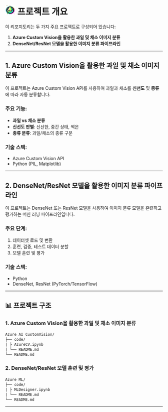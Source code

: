 #  <img src="https://github.com/weg-9000/image/blob/main/logo_mini.PNG" alt="Example Image" width="32" height="32">   프로젝트 개요
이 리포지토리는 두 가지 주요 프로젝트로 구성되어 있습니다:

1. **Azure Custom Vision을 활용한 과일 및 채소 이미지 분류**
2. **DenseNet/ResNet 모델을 활용한 이미지 분류 파이프라인**

---

## 1. Azure Custom Vision을 활용한 과일 및 채소 이미지 분류

이 프로젝트는 Azure Custom Vision API를 사용하여 과일과 채소를 **신선도** 및 **종류**에 따라 자동 분류합니다.

### 주요 기능:

- **과일 vs 채소 분류**
- **신선도 판별**: 신선한, 중간 상태, 썩은
- **종류 분류**: 과일/채소의 종류 구분

### 기술 스택:

- Azure Custom Vision API
- Python (PIL, Matplotlib)

---

## 2. DenseNet/ResNet 모델을 활용한 이미지 분류 파이프라인

이 프로젝트는 DenseNet 또는 ResNet 모델을 사용하여 이미지 분류 모델을 훈련하고 평가하는 머신 러닝 파이프라인입니다.

### 주요 단계:

1. 데이터셋 로드 및 변환
2. 훈련, 검증, 테스트 데이터 분할
3. 모델 훈련 및 평가

### 기술 스택:

- Python
- DenseNet, ResNet (PyTorch/TensorFlow)

---

## 📊 프로젝트 구조

### 1. **Azure Custom Vision을 활용한 과일 및 채소 이미지 분류**
```
Azure AI CustomVision/
├── code/
| ├ AzureCV.ipynb
| └── README.md
└── README.md
```
### 2. **DenseNet/ResNet 모델 훈련 및 평가**
```
Azure ML/
├── code/
| ├ MLDesigner.ipynb
| └── README.md
└── README.md
```
---
